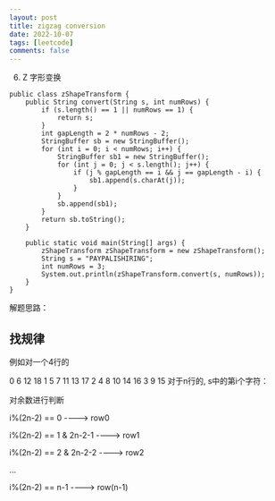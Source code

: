 ```yaml
---
layout: post
title: zigzag conversion
date: 2022-10-07
tags: [leetcode]
comments: false
---
```

6. Z 字形变换
```
public class zShapeTransform {
    public String convert(String s, int numRows) {
        if (s.length() == 1 || numRows == 1) {
            return s;
        }
        int gapLength = 2 * numRows - 2;
        StringBuffer sb = new StringBuffer();
        for (int i = 0; i < numRows; i++) {
            StringBuffer sb1 = new StringBuffer();
            for (int j = 0; j < s.length(); j++) {
                if (j % gapLength == i && j == gapLength - i) {
                    sb1.append(s.charAt(j));
                }
            }
            sb.append(sb1);
        }
        return sb.toString();
    }

    public static void main(String[] args) {
        zShapeTransform zShapeTransform = new zShapeTransform();
        String s = "PAYPALISHIRING";
        int numRows = 3;
        System.out.println(zShapeTransform.convert(s, numRows));
    }
}
```
解题思路：
## 找规律

例如对一个4行的

0     6      12        18
1   5 7   11 13    17
2 4   8 10   14 16
3     9      15
对于n行的, s中的第i个字符：

对余数进行判断

i%(2n-2) == 0 ----> row0

i%(2n-2) == 1 & 2n-2-1 ----> row1

i%(2n-2) == 2 & 2n-2-2 ----> row2

...

i%(2n-2) == n-1 ----> row(n-1)